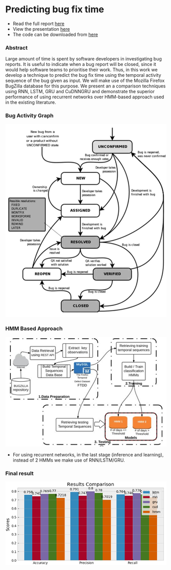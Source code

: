 # Predicting bug fix time

- Read the full report [here](report2.pdf)
- View the presentation [here](ppt.pdf)
- The code can be downloaded from [here](https://drive.google.com/file/d/1WaxgT11PNF8sfD83kdaiNQFeLlZTTjP3/view?usp=sharing)

### Abstract 

Large amount of time is spent by software developers in investigating bug reports. It is useful to indicate when a bug report will be closed, since it would help software teams to prioritise their work. Thus, in this work we develop a technique
to predict the bug fix time using the temporal activity sequence of the bug given as input. We will make use of the Mozilla Firefox BugZilla database for this purpose. We present an a comparison techniques using RNN, LSTM, GRU and CuDNNGRU and demonstrate the superior performance of using recurrent networks over HMM-based approach used in the existing literature. 


### Bug Activity Graph 

![Alt Text](bug.png)


### HMM Based Approach 
![Alt Text](ext.png)

- For using recurrent networks, in the last stage (inference and learning), instead of 2 HMMs we make use of RNN/LSTM/GRU. 

### Final result
![Alt Text](bar.png)


